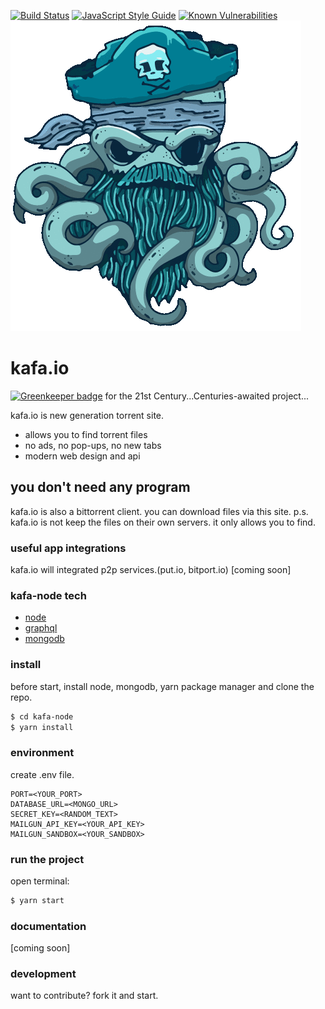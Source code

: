 [![Build Status](https://travis-ci.org/cemkiy/kafa-node.svg?branch=master)](https://travis-ci.org/cemkiy/kafa-node)
[![JavaScript Style Guide](https://img.shields.io/badge/code_style-standard-brightgreen.svg)](https://standardjs.com)
[![Known Vulnerabilities](https://snyk.io/test/github/cemkiy/kafa-node/badge.svg)](https://snyk.io/test/github/cemkiy/kafa-node)
![logo](https://github.com/cemkiy/kafa-react/blob/master/src/assets/img/logo.gif)

# kafa.io

[![Greenkeeper badge](https://badges.greenkeeper.io/cemkiy/kafa-node.svg)](https://greenkeeper.io/)
for the 21st Century...Centuries-awaited project...

kafa.io is new generation torrent site.

  - allows you to find torrent files
  - no ads, no pop-ups, no new tabs
  - modern web design and api

## you don't need any program

kafa.io is also a bittorrent client. you can download files via this site.
p.s. kafa.io is not keep the files on their own servers. it only allows you to find.  

### useful app integrations

kafa.io will integrated p2p services.(put.io, bitport.io) [coming soon]

### kafa-node tech

 - [node](https://nodejs.org/)
 - [graphql](http://graphql.org/)
 - [mongodb](https://www.mongodb.com/)

### install

before start, install node, mongodb, yarn package manager and clone the repo.

```sh
$ cd kafa-node
$ yarn install
```

### environment

create .env file.

    PORT=<YOUR_PORT>
    DATABASE_URL=<MONGO_URL>
    SECRET_KEY=<RANDOM_TEXT>
    MAILGUN_API_KEY=<YOUR_API_KEY>
    MAILGUN_SANDBOX=<YOUR_SANDBOX>

### run the project
open terminal:

```sh
$ yarn start
```

### documentation

[coming soon]

### development

want to contribute?
fork it and start.
